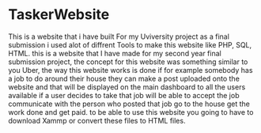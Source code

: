 # TaskerWebsite
This is a website that i have built For my Uviversity project as a final submission i used alot of diffrent Tools to make this website like PHP, SQL, HTML. 
this is a website that I have made for my second year final submission project, the concept for this website was something similar to you Uber, the way this website works is done if for example somebody has a job to do around their house they can make a post uploaded onto the website and that will be displayed on the main dashboard to all the users available if a user decides to take that job will be able to accept the job communicate with the person who posted that job go to the house get the work done and get paid. to be able to use this website you going to have to download Xammp or convert these files to HTML files. 
